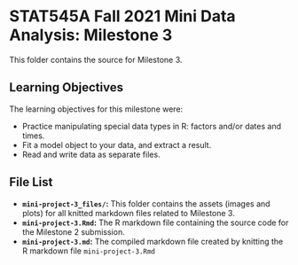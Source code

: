 # STAT545A Fall 2021 Mini Data Analysis: Milestone 3

This folder contains the source for Milestone 3.

## Learning Objectives

The learning objectives for this milestone were:

- Practice manipulating special data types in R: factors and/or dates and times.
- Fit a model object to your data, and extract a result.
- Read and write data as separate files.

## File List

- **`mini-project-3_files/`:** This folder contains the assets (images and plots) for all knitted markdown files related to Milestone 3.
- **`mini-project-3.Rmd`:** The R markdown file containing the source code for the Milestone 2 submission.
- **`mini-project-3.md`:** The compiled markdown file created by knitting the R markdown file `mini-project-3.Rmd`
